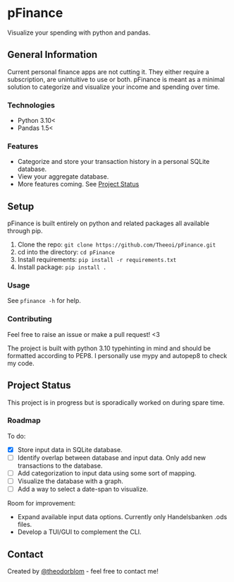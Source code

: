 # pFinance

Visualize your spending with python and pandas.

## General Information

Current personal finance apps are not cutting it. They either require a
subscription, are unintuitive to use or both. pFinance is meant as a minimal
solution to categorize and visualize your income and spending over time.

### Technologies

* Python 3.10<
* Pandas 1.5<

### Features

* Categorize and store your transaction history in a personal SQLite database.
* View your aggregate database.
* More features coming. See [Project Status](#project-status)

## Setup

pFinance is built entirely on python and related packages all available through
pip.

1. Clone the repo: `git clone https://github.com/Theeoi/pFinance.git`
2. cd into the directory: `cd pFinance`
3. Install requirements: `pip install -r requirements.txt`
4. Install package: `pip install .`

### Usage

See `pfinance -h` for help.

### Contributing

Feel free to raise an issue or make a pull request! <3

The project is built with python 3.10 typehinting in mind and should be
formatted according to PEP8. I personally use mypy and autopep8 to check my
code.

## Project Status

This project is in progress but is sporadically worked on during spare time.

### Roadmap

To do:
- [x] Store input data in SQLite database.
- [ ] Identify overlap between database and input data. Only add new transactions
  to the database.
- [ ] Add categorization to input data using some sort of mapping.
- [ ] Visualize the database with a graph.
- [ ] Add a way to select a date-span to visualize.

Room for improvement:
- Expand available input data options. Currently only Handelsbanken .ods
  files.
- Develop a TUI/GUI to complement the CLI.

## Contact

Created by [@theodorblom](https://www.theodorblom.com) - feel free to contact
me!
